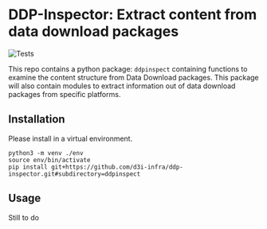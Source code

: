 # DDP-Inspector: Extract content from data download packages 

![Tests](https://github.com/github/docs/actions/workflows/tests.yml/badge.svg)


This repo contains a python package: `ddpinspect` containing functions to examine the content structure from Data Download packages. This package will also contain modules to extract information out of data download packages from specific platforms.

## Installation

Please install in a virtual environment.

```
python3 -m venv ./env
source env/bin/activate
pip install git+https://github.com/d3i-infra/ddp-inspector.git#subdirectory=ddpinspect
```

## Usage

Still to do
